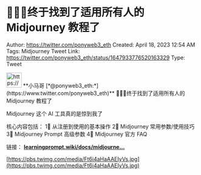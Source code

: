 # 👏👏👏终于找到了适用所有人的 Midjourney 教程了

Author: https://twitter.com/ponyweb3_eth
Created: April 18, 2023 12:54 AM
Tags: Midjourney
Tweet Link: https://twitter.com/ponyweb3_eth/status/1647933776520163329
Type: Tweet

<aside>
<img src="https://pbs.twimg.com/profile_images/1574653613624131585/HqtztpvQ_400x400.jpg" alt="https://pbs.twimg.com/profile_images/1574653613624131585/HqtztpvQ_400x400.jpg" width="40px" /> **小马哥 [*@ponyweb3_eth:*](https://www.twitter.com/ponyweb3_eth)**
👏👏👏终于找到了适用所有人的 Midjourney 教程了

Midjourney 这个 AI 工具真的是惊到我了

核心内容包括：
1⃣ 从注册到使用的基本操作
2⃣ Midjourney 常用参数/使用技巧
3⃣ Midjourney Prompt 高级参数
4⃣ Midjourney 官方 FAQ 

链接：
[**learningprompt.wiki/docs/midjourne…**](https://learningprompt.wiki/docs/midjourney-learning-path)

[https://pbs.twimg.com/media/Ft6i4aHaAAEIyVs.jpg](https://pbs.twimg.com/media/Ft6i4aHaAAEIyVs.jpg)

</aside>